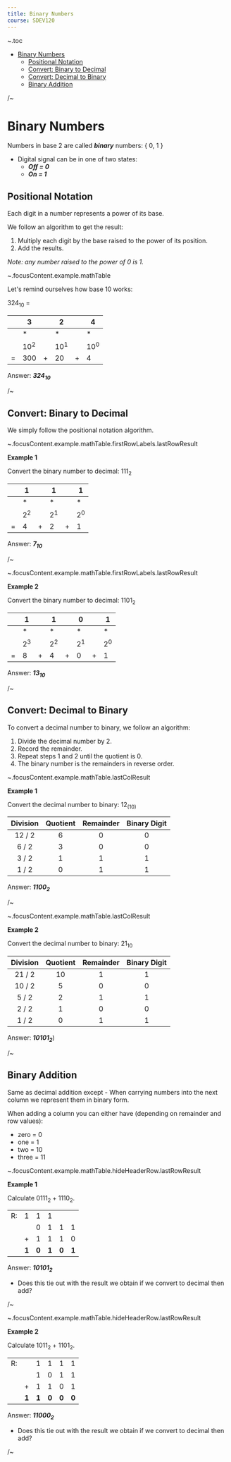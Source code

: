 ```yaml
---
title: Binary Numbers
course: SDEV120
---
```


~.toc

- [Binary Numbers](#binary-numbers)
  - [Positional Notation](#positional-notation)
  - [Convert: Binary to Decimal](#convert-binary-to-decimal)
  - [Convert: Decimal to Binary](#convert-decimal-to-binary)
  - [Binary Addition](#binary-addition)

/~

# Binary Numbers

Numbers in base 2 are called **_binary_** numbers: { 0, 1 }

- Digital signal can be in one of two states:
  - **_Off = 0_**
  - **_On = 1_**

## Positional Notation

Each digit in a number represents a power of its base.

We follow an algorithm to get the result:

1. Multiply each digit by the base raised to the power of its position.
2. Add the results.

_Note: any number raised to the power of 0 is 1._

~.focusContent.example.mathTable

Let's remind ourselves how base 10 works:

324<sub>10</sub> =

|     | 3              |     | 2              |     | 4              |
| --- | -------------- | --- | -------------- | --- | -------------- |
|     | \*             |     | \*             |     | \*             |
|     | 10<sup>2</sup> |     | 10<sup>1</sup> |     | 10<sup>0</sup> |
| =   | 300            | +   | 20             | +   | 4              |

Answer: **_324<sub>10</sub>_**

/~

## Convert: Binary to Decimal

We simply follow the positional notation algorithm.

~.focusContent.example.mathTable.firstRowLabels.lastRowResult

**Example 1**

Convert the binary number to decimal: 111<sub>2</sub>

|     | 1             |     | 1             |     | 1             |
| --- | ------------- | --- | ------------- | --- | ------------- |
|     | \*            |     | \*            |     | \*            |
|     | 2<sup>2</sup> |     | 2<sup>1</sup> |     | 2<sup>0</sup> |
| =   | 4             | +   | 2             | +   | 1             |

Answer: **_7<sub>10</sub>_**

/~

~.focusContent.example.mathTable.firstRowLabels.lastRowResult

**Example 2**

Convert the binary number to decimal: 1101<sub>2</sub>

|     | 1             |     | 1             |     | 0             |     | 1             |
| --- | ------------- | --- | ------------- | --- | ------------- | --- | ------------- |
|     | \*            |     | \*            |     | \*            |     | \*            |
|     | 2<sup>3</sup> |     | 2<sup>2</sup> |     | 2<sup>1</sup> |     | 2<sup>0</sup> |
| =   | 8             | +   | 4             | +   | 0             | +   | 1             |

Answer: **_13<sub>10</sub>_**

/~

## Convert: Decimal to Binary

To convert a decimal number to binary, we follow an algorithm:

1. Divide the decimal number by 2.
2. Record the remainder.
3. Repeat steps 1 and 2 until the quotient is 0.
4. The binary number is the remainders in reverse order.

~.focusContent.example.mathTable.lastColResult

**Example 1**

Convert the decimal number to binary: 12<sub>(10)</sub>

| Division | Quotient | Remainder | Binary Digit |
| :------: | :------: | :-------: | :----------: |
|  12 / 2  |    6     |     0     |      0       |
|  6 / 2   |    3     |     0     |      0       |
|  3 / 2   |    1     |     1     |      1       |
|  1 / 2   |    0     |     1     |      1       |

Answer: **_1100<sub>2</sub>_**

/~

~.focusContent.example.mathTable.lastColResult

**Example 2**

Convert the decimal number to binary: 21<sub>10</sub>

| Division | Quotient | Remainder | Binary Digit |
| :------: | :------: | :-------: | :----------: |
|  21 / 2  |    10    |     1     |      1       |
|  10 / 2  |    5     |     0     |      0       |
|  5 / 2   |    2     |     1     |      1       |
|  2 / 2   |    1     |     0     |      0       |
|  1 / 2   |    0     |     1     |      1       |

Answer: **_10101<sub>2</sub>_**)

/~

## Binary Addition

Same as decimal addition except - When carrying numbers into the next column we represent them in binary form.

When adding a column you can either have (depending on remainder and row values):

- zero = 0
- one = 1
- two = 10
- three = 11

~.focusContent.example.mathTable.hideHeaderRow.lastRowResult

**Example 1**

Calculate 0111<sub>2</sub> + 1110<sub>2</sub>.

|     |       |       |       |       |       |
| --- | ----: | ----: | ----: | ----: | ----: |
| R:  |     1 |     1 |     1 |       |       |
|     |       |     0 |     1 |     1 |     1 |
|     |     + |     1 |     1 |     1 |     0 |
|     | **1** | **0** | **1** | **0** | **1** |

Answer: **_10101<sub>2</sub>_**

- Does this tie out with the result we obtain if we convert to decimal then add?

/~

~.focusContent.example.mathTable.hideHeaderRow.lastRowResult

**Example 2**

Calculate 1011<sub>2</sub> + 1101<sub>2</sub>.

|     |       |       |       |       |       |
| --- | ----: | ----: | ----: | ----: | ----: |
| R:  |       |     1 |     1 |     1 |     1 |
|     |       |     1 |     0 |     1 |     1 |
|     |     + |     1 |     1 |     0 |     1 |
|     | **1** | **1** | **0** | **0** | **0** |

Answer: **_11000<sub>2</sub>_**

- Does this tie out with the result we obtain if we convert to decimal then add?

/~
